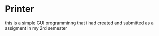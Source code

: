 # Printer
this is a simple GUI programminng that i had created and submitted as a assigment in my 2rd semester
